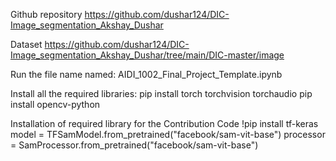Github repository
https://github.com/dushar124/DIC-Image_segmentation_Akshay_Dushar

Dataset
https://github.com/dushar124/DIC-Image_segmentation_Akshay_Dushar/tree/main/DIC-master/image

Run the file name named:
AIDI_1002_Final_Project_Template.ipynb


Install all the required libraries:
pip install torch torchvision torchaudio
pip install opencv-python


Installation of required library for the Contribution Code
!pip install tf-keras
model = TFSamModel.from_pretrained("facebook/sam-vit-base")
processor = SamProcessor.from_pretrained("facebook/sam-vit-base")
